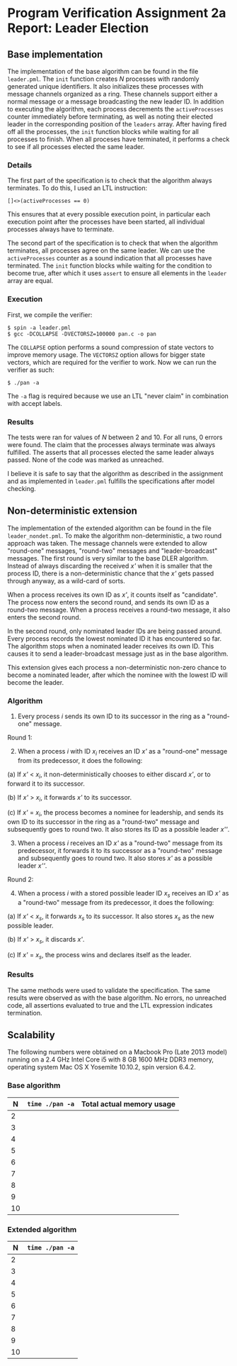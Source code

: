 # Program Verification Assignment 2a Report: Leader Election

## Base implementation

The implementation of the base algorithm can be found in the file `leader.pml`. The `init` function creates *N* processes with randomly generated unique identifiers. It also initializes these processes with message channels organized as a ring. These channels support either a normal message or a message broadcasting the new leader ID. In addition to executing the algorithm, each process decrements the `activeProcesses` counter immediately before terminating, as well as noting their elected leader in the corresponding position of the `leaders` array. After having fired off all the processes, the `init` function blocks while waiting for all processes to finish. When all proceses have terminated, it performs a check to see if all processes elected the same leader.

### Details

The first part of the specification is to check that the algorithm always terminates. To do this, I used an LTL instruction:

    []<>(activeProcesses == 0)

This ensures that at every possible execution point, in particular each execution point after the processes have been started, all individual processes always have to terminate.

The second part of the specification is to check that when the algorithm terminates, all processes agree on the same leader. We can use the `activeProcesses` counter as a sound indication that all processes have terminated. The `init` function blocks while waiting for the condition to become true, after which it uses `assert` to ensure all elements in the `leader` array are equal.

### Execution

First, we compile the verifier:

    $ spin -a leader.pml
    $ gcc -DCOLLAPSE -DVECTORSZ=100000 pan.c -o pan

The `COLLAPSE` option performs a sound compression of state vectors to improve memory usage. The `VECTORSZ` option allows for bigger state vectors, which are required for the verifier to work. Now we can run the verifier as such:

    $ ./pan -a

The `-a` flag is required because we use an LTL "never claim" in combination with accept labels.

### Results

The tests were ran for values of *N* between 2 and 10. For all runs, 0 errors were found. The claim that the processes always terminate was always fulfilled. The asserts that all processes elected the same leader always passed. None of the code was marked as unreached.

I believe it is safe to say that the algorithm as described in the assignment and as implemented in `leader.pml` fulfills the specifications after model checking.

## Non-deterministic extension

The implementation of the extended algorithm can be found in the file `leader_nondet.pml`. To make the algorithm non-deterministic, a two round approach was taken. The message channels were extended to allow "round-one" messages, "round-two" messages and "leader-broadcast" messages. The first round is very similar to the base DLER algorithm. Instead of always discarding the received *x'* when it is smaller that the process ID, there is a non-deterministic chance that the *x'* gets passed through anyway, as a wild-card of sorts.

When a process receives its own ID as *x'*, it counts itself as "candidate". The process now enters the second round, and sends its own ID as a round-two message. When a process receives a round-two message, it also enters the second round.

In the second round, only nominated leader IDs are being passed around. Every process records the lowest nominated ID it has encountered so far. The algorithm stops when a nominated leader receives its own ID. This causes it to send a leader-broadcast message just as in the base algorithm.

This extension gives each process a non-deterministic non-zero chance to become a nominated leader, after which the nominee with the lowest ID will become the leader.

### Algorithm

1. Every process *i* sends its own ID to its successor in the ring as a "round-one" message.

Round 1:

2. When a process *i* with ID *x<sub>i</sub>* receives an ID *x'* as a "round-one" message from its predecessor, it does the following:

  (a) If *x'* < *x<sub>i</sub>*, it non-deterministically chooses to either discard *x'*, or to forward it to its successor.

  (b) If *x'* > *x<sub>i</sub>*, it forwards *x'* to its successor.

  (c) If *x'* = *x<sub>i</sub>*, the process becomes a nominee for leadership, and sends its own ID to its successor in the ring as a "round-two" message and subsequently goes to round two. It also stores its ID as a possible leader *x''*.

3. When a process *i* receives an ID *x'* as a "round-two" message from its predecessor, it forwards it to its successor as a "round-two" message and subsequently goes to round two. It also stores *x'* as a possible leader *x''*.

Round 2:

4. When a process *i* with a stored possible leader ID *x<sub>s</sub>* receives an ID *x'* as a "round-two" message from its predecessor, it does the following:

  (a) If *x'* < *x<sub>s</sub>*, it forwards *x<sub>s</sub>* to its successor. It also stores *x<sub>s</sub>* as the new possible leader.

  (b) If *x'* > *x<sub>s</sub>*, it discards *x'*.

  (c) If *x'* = *x<sub>s</sub>*, the process wins and declares itself as the leader.

### Results

The same methods were used to validate the specification. The same results were observed as with the base algorithm. No errors, no unreached code, all assertions evaluated to true and the LTL expression indicates termination.

## Scalability

The following numbers were obtained on a Macbook Pro (Late 2013 model) running on a 2.4 GHz Intel Core i5 with 8 GB 1600 MHz DDR3 memory, operating system Mac OS X Yosemite 10.10.2, spin version 6.4.2.

### Base algorithm

| N  | `time ./pan -a` | Total actual memory usage |
|----|-----------------|---------------------------|
|  2 | | |
|  3 | | |
|  4 | | |
|  5 | | |
|  6 | | |
|  7 | | |
|  8 | | |
|  9 | | |
| 10 | | |

### Extended algorithm

| N  | `time ./pan -a` |
|----|-----------------|
|  2 | | |
|  3 | | |
|  4 | | |
|  5 | | |
|  6 | | |
|  7 | | |
|  8 | | |
|  9 | | |
| 10 | | |
